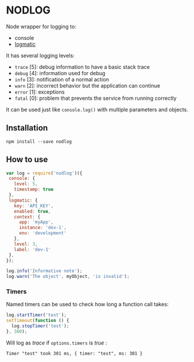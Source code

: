 # NODLOG

Node wrapper for logging to:

- console
- [logmatic](http://www.logmatic.io)

It has several logging levels:

- `trace` [5]: debug information to have a basic stack trace
- `debug` [4]: information used for debug
- `info`  [3]: notification of a normal action
- `warn`  [2]: incorrect behavior but the application can continue
- `error` [1]: exceptions
- `fatal` [0]: problem that prevents the service from running correctly

It can be used just like `console.log()` with multiple parameters and objects.

## Installation

```shell
npm install --save nodlog
```

## How to use

```javascript
var log = require('nodlog')({
 console: {
   level: 5,
   timestamp: true
 },
 logmatic: {
   key: 'API_KEY',
   enabled: true,
   context: {
     app: 'myApp',
     instance: 'dev-1',
     env: 'development'
   },
   level: 3,
   label: 'dev-1'
 },
});

log.info('Informative note');
log.warn('The object', myObject, 'is invalid');
```

### Timers

Named timers can be used to check how long a function call takes:

```javascript
log.startTimer('test');
setTimeout(function () {
  log.stopTimer('test');
}, 300);
```

Will log as _trace_ if `options.timers` is _true_ :

`Timer "test" took 301 ms, { timer: "test", ms: 301 }`
